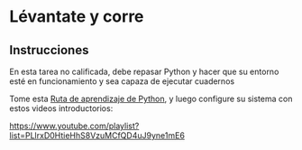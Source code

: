 # Lévantate y corre

## Instrucciones

En esta tarea no calificada, debe repasar Python y hacer que su entorno esté en funcionamiento y sea capaza de ejecutar cuadernos

Tome esta [Ruta de aprendizaje de Python](https://docs.microsoft.com/learn/paths/python-language/?WT.mc_id=academic-15963-cxa), y luego configure su sistema con estos videos introductorios:

https://www.youtube.com/playlist?list=PLlrxD0HtieHhS8VzuMCfQD4uJ9yne1mE6
